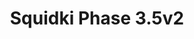---
slug: squidki-phase-35v2
title: Squidki Phase 3.5v2
description: "Squidki Phase 3.5v2 is an exciting online game. Play for free directly in your browser!"
icon: /images/new_mods/Sprunki Phase 3.5v2.png
url: https://wowtbc.net/sprunkin/phase3.5v2/index.html
previewImage: /images/new_mods/Sprunki Phase 3.5v2.png
type: new mods

# SEO配置
seo:
  title: "Squidki Phase 3.5v2 - Play Free Online Game | Fun Browser Games"
  description: "Squidki Phase 3.5v2 - Play this fun online game for free in your browser. No download required!"
  ogImage: "/images/new_mods/Sprunki Phase 3.5v2.png"
  keywords: "squidki-phase-35v2, online game, browser game, free game, new mods game, play online"

videoUrls:
  - https://www.youtube.com/embed/example1
  - https://www.youtube.com/embed/example2

whyPlay:
  title: "Why Play Squidki Phase 3.5v2?"
  items:
    - "Immersive Gameplay: Squidki Phase 3.5v2 offers an engaging and immersive gaming experience that will keep you entertained for hours"
    - "Challenging Levels: Test your skills with increasingly difficult challenges and obstacles"
    - "Beautiful Graphics: Enjoy stunning visuals and smooth animations that bring the game world to life"
    - "Regular Updates: New content and features are added regularly to keep the game fresh and exciting"
    - "Free to Play: Experience all the fun without spending a penny"
    - "Community Features: Connect with other players, share strategies, and compete for high scores"
    - "Cross-Platform: Play on any device with a web browser, no downloads required"

features:
  title: "Key Features of Squidki Phase 3.5v2"
  image: "/images/new_mods/Sprunki Phase 3.5v2.png"
  items:
    - "Intuitive Controls: Easy to learn controls make Squidki Phase 3.5v2 accessible for players of all skill levels"
    - "Multiple Game Modes: Enjoy various gameplay options that provide different challenges and experiences"
    - "Character Customization: Personalize your gaming experience with unique characters and items"
    - "Achievement System: Complete special tasks to earn rewards and recognition"
    - "Leaderboards: Compete with players worldwide and see who can achieve the highest scores"

characteristics:
  title: "Game Characteristics"
  image: "/images/new_mods/Sprunki Phase 3.5v2.png"
  items:
    - "Genre: New mods game with elements of strategy and skill"
    - "Difficulty: Suitable for both casual gamers and those seeking a challenge"
    - "Play Time: Quick sessions or extended gameplay, depending on your preference"
    - "Art Style: Vibrant and engaging visuals that enhance the gaming experience"
    - "Sound Design: Immersive audio that complements the gameplay perfectly"

info: "Squidki Phase 3.5v2 is an exciting online game that offers players a unique and engaging gaming experience. With its intuitive controls, stunning visuals, and challenging gameplay, Squidki Phase 3.5v2 provides hours of entertainment for players of all ages and skill levels. Whether you're looking for a quick gaming session during a break or an extended play session, Squidki Phase 3.5v2 delivers an immersive experience that will keep you coming back for more. The game features multiple levels of increasing difficulty, ensuring that players are constantly challenged as they progress. With regular updates adding new content and features, Squidki Phase 3.5v2 remains fresh and exciting, providing endless entertainment options for its growing community of players."

howToPlayIntro: "Welcome to Squidki Phase 3.5v2! This guide will walk you through the basics and help you master the game. Whether you're a beginner or looking to improve your skills, these tips and instructions will enhance your gaming experience."

howToPlaySteps:
  - title: "Getting Started"
    description: "Begin your Squidki Phase 3.5v2 adventure by familiarizing yourself with the controls. Use your keyboard or mouse to navigate through the game interface. The tutorial will guide you through the basic mechanics and help you understand the objectives."
  - title: "Understanding the Objectives"
    description: "In Squidki Phase 3.5v2, your main goal is to progress through levels by completing specific objectives. Each level presents unique challenges that require different strategies and approaches."
  - title: "Mastering the Controls"
    description: "Practice using the controls to improve your precision and reaction time. Squidki Phase 3.5v2 requires quick reflexes and strategic thinking to overcome obstacles and defeat opponents."
  - title: "Utilizing Power-ups"
    description: "Collect power-ups throughout the game to enhance your abilities and overcome difficult challenges. Each power-up offers unique advantages that can be crucial for success."
  - title: "Developing Strategies"
    description: "As you progress in Squidki Phase 3.5v2, develop effective strategies for different scenarios. Analyze patterns, anticipate challenges, and adapt your approach to maximize your performance."

faq:
  title: "Frequently Asked Questions about Squidki Phase 3.5v2"
  items:
    - question: "Is Squidki Phase 3.5v2 free to play?"
      answer: "Yes, Squidki Phase 3.5v2 is completely free to play directly in your web browser. No downloads or purchases are required to enjoy the full game experience."
    - question: "Can I play Squidki Phase 3.5v2 on mobile devices?"
      answer: "Yes, Squidki Phase 3.5v2 is optimized for both desktop and mobile play. You can enjoy the game on any device with a web browser and internet connection."
    - question: "Are there any in-game purchases?"
      answer: "While Squidki Phase 3.5v2 is free to play, there may be optional in-game purchases available for cosmetic items or additional features that don't affect core gameplay."
    - question: "How often is Squidki Phase 3.5v2 updated?"
      answer: "The developers regularly update Squidki Phase 3.5v2 with new content, features, and improvements based on player feedback and game performance."
    - question: "Can I play Squidki Phase 3.5v2 offline?"
      answer: "Currently, Squidki Phase 3.5v2 requires an internet connection to play as it's a browser-based online game."
    - question: "Is Squidki Phase 3.5v2 suitable for children?"
      answer: "Yes, Squidki Phase 3.5v2 is designed to be family-friendly and suitable for players of all ages."
    - question: "How do I report bugs or issues?"
      answer: "If you encounter any problems while playing Squidki Phase 3.5v2, you can report them through the game's support page or contact the developers directly through their website."
    - question: "Still Have Questions?"
      answer: "If you have additional questions about Squidki Phase 3.5v2 that aren't covered in this FAQ, please visit our support center or contact our customer service team for assistance."
---